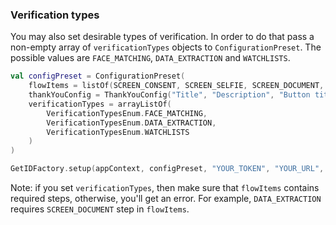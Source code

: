 ### Verification types

You may also set desirable types of verification. In order to do that pass a non-empty array of `verificationTypes` objects to `ConfigurationPreset`. The possible values are `FACE_MATCHING`, `DATA_EXTRACTION` and `WATCHLISTS`.

```kotlin
val configPreset = ConfigurationPreset(
    flowItems = listOf(SCREEN_CONSENT, SCREEN_SELFIE, SCREEN_DOCUMENT, SCREEN_THANKS)
    thankYouConfig = ThankYouConfig("Title", "Description", "Button title")
    verificationTypes = arrayListOf(
        VerificationTypesEnum.FACE_MATCHING,
        VerificationTypesEnum.DATA_EXTRACTION,
        VerificationTypesEnum.WATCHLISTS
    )
)

GetIDFactory.setup(appContext, configPreset, "YOUR_TOKEN", "YOUR_URL", listOf(Locale.ENGLISH))
```

Note: if you set `verificationTypes`, then make sure that `flowItems` contains required steps, otherwise, you'll get an error. For example, `DATA_EXTRACTION` requires `SCREEN_DOCUMENT` step in `flowItems`.
